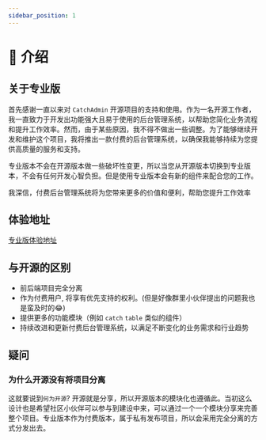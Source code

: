 ```yaml
---
sidebar_position: 1
---
```

# 🏡 介绍

## 关于专业版
首先感谢一直以来对 `CatchAdmin` 开源项目的支持和使用。作为一名开源工作者，我一直致力于开发出功能强大且易于使用的后台管理系统，以帮助您简化业务流程和提升工作效率。然而，由于某些原因，我不得不做出一些调整。为了能够继续开发和维护这个项目，我将推出一款付费的后台管理系统，以确保我能够持续为您提供高质量的服务和支持。

专业版本不会在开源版本做一些破坏性变更，所以当您从开源版本切换到专业版本，不会有任何开发心智负担。但是使用专业版本会有新的组件来配合您的工作。

我深信，付费后台管理系统将为您带来更多的价值和便利，帮助您提升工作效率

## 体验地址
[专业版体验地址](https://pro.catchadmin.com)

## 与开源的区别
- 前后端项目完全分离
- 作为付费用户, 将享有优先支持的权利。(但是好像群里小伙伴提出的问题我也是蛮及时的😂)
- 提供更多的功能模块（例如 `catch` `table` 类似的组件）
- 持续改进和更新付费后台管理系统，以满足不断变化的业务需求和行业趋势

## 疑问
### 为什么开源没有将项目分离
这就要说到`何为开源`? 开源就是分享，所以开源版本的模块化也遵循此。当初这么设计也是希望社区小伙伴可以参与到建设中来，可以通过一个一个模块分享来完善整个项目。专业版本作为付费版本，属于私有发布项目，所以会采用完全分离的方式分发出去。